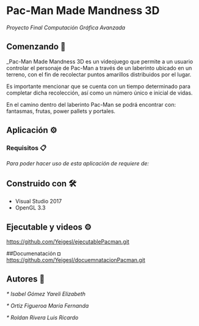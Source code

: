 # Pac-Man Made Mandness 3D 

_Proyecto Final
Computación Gráfica Avanzada_

## Comenzando 🚀

_Pac-Man Made Mandness 3D es un videojuego que permite a un usuario controlar el personaje de Pac-Man a través de un laberinto ubicado en un terreno, con el fin de recolectar puntos amarillos distribuidos por el lugar.

Es importante mencionar que se cuenta con un tiempo determinado para completar dicha recolección, así como un número único e inicial de vidas.

En el camino dentro del laberinto Pac-Man se podrá encontrar con: fantasmas, frutas, power pallets y portales.


## Aplicación ⚙️


### Requisitos 📋

_Para poder hacer uso de esta aplicación de requiere de:_


## Construido con 🛠️

* Visual Studio 2017
* OpenGL 3.3

## Ejecutable y videos ⚙️

https://github.com/Yeigesl/ejecutablePacman.git


##Documenatación ◘
https://github.com/Yeigesl/docuemnatacionPacman.git

## Autores 🔩

_* Isabel Gómez Yareli Elizabeth_

_* Ortiz Figueroa María Fernanda_

_* Roldan Rivera Luis Ricardo_
